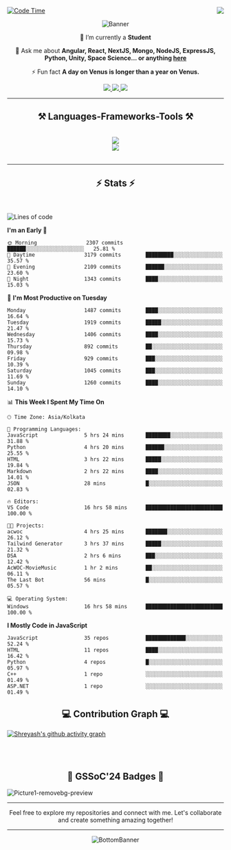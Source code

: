 <div>
 
<img align="right" src="https://visitor-badge.laobi.icu/badge?page_id=shreyash3087.shreyash3087" />

 [![Code Time](https://wakatime.com/badge/user/cd5f70df-e644-46f4-a03b-e1ce78615131.svg)](https://wakatime.com/@cd5f70df-e644-46f4-a03b-e1ce78615131)
 
</div>


<div align="center">
 
![Banner](https://github.com/user-attachments/assets/fe33d289-b057-4d85-ad76-3103802aa9e1)

</div>


<div align="center">
 
 🔭 I’m currently a **Student** 

💬 Ask me about **Angular, React, NextJS, Mongo, NodeJS, ExpressJS, Python, Unity, Space Science... or anything [here](https://github.com/shreyash3087/shreyash3087/issues)**

⚡ Fun fact **A day on Venus is longer than a year on Venus.**

</div>
 
<div align="center"> 
  <a href="mailto:shreyash3087@gmail.com">
    <img src="https://img.shields.io/badge/Gmail-333333?style=for-the-badge&logo=gmail&logoColor=red" />
  </a>
  <a href="https://www.linkedin.com/in/shreyash-srivastava-1a1161280" target="_blank">
    <img src="https://img.shields.io/badge/LinkedIn-0077B5?style=for-the-badge&logo=linkedin&logoColor=white" target="_blank" />
  </a>
  <a href="https://github.com/shreyash3087" target="_blank">
     <img src="https://img.shields.io/badge/Github-FF5722?style=for-the-badge&logo=github&logoColor=white" target="_blank" />
  </a>
</div>
<hr/>
 
<h2 align="center">⚒️ Languages-Frameworks-Tools ⚒️</h2>
<br/>
<div align="center">
    <img src="https://skillicons.dev/icons?i=react,bootstrap,html,css,vscode,github,figma,cpp,vercel,netlify" /><br>
    <img src="https://skillicons.dev/icons?i=tailwind,git,nodejs,python,javascript,typescript,express,firebase,mongodb,nextjs,unity,azure,blender" /><br>
</div>

<br/>
<hr/>

<h2 align="center">⚡ Stats ⚡</h2>

<br>
<div>
 
 
<!--START_SECTION:waka-->
![Lines of code](https://img.shields.io/badge/From%20Hello%20World%20I%27ve%20Written-4.9%20million%20lines%20of%20code-blue)

**I'm an Early 🐤** 

```text
🌞 Morning                2307 commits        ██████░░░░░░░░░░░░░░░░░░░   25.81 % 
🌆 Daytime                3179 commits        █████████░░░░░░░░░░░░░░░░   35.57 % 
🌃 Evening                2109 commits        ██████░░░░░░░░░░░░░░░░░░░   23.60 % 
🌙 Night                  1343 commits        ████░░░░░░░░░░░░░░░░░░░░░   15.03 % 
```
📅 **I'm Most Productive on Tuesday** 

```text
Monday                   1487 commits        ████░░░░░░░░░░░░░░░░░░░░░   16.64 % 
Tuesday                  1919 commits        █████░░░░░░░░░░░░░░░░░░░░   21.47 % 
Wednesday                1406 commits        ████░░░░░░░░░░░░░░░░░░░░░   15.73 % 
Thursday                 892 commits         ██░░░░░░░░░░░░░░░░░░░░░░░   09.98 % 
Friday                   929 commits         ███░░░░░░░░░░░░░░░░░░░░░░   10.39 % 
Saturday                 1045 commits        ███░░░░░░░░░░░░░░░░░░░░░░   11.69 % 
Sunday                   1260 commits        ████░░░░░░░░░░░░░░░░░░░░░   14.10 % 
```


📊 **This Week I Spent My Time On** 

```text
🕑︎ Time Zone: Asia/Kolkata

💬 Programming Languages: 
JavaScript               5 hrs 24 mins       ████████░░░░░░░░░░░░░░░░░   31.88 % 
Python                   4 hrs 20 mins       ██████░░░░░░░░░░░░░░░░░░░   25.55 % 
HTML                     3 hrs 22 mins       █████░░░░░░░░░░░░░░░░░░░░   19.84 % 
Markdown                 2 hrs 22 mins       ████░░░░░░░░░░░░░░░░░░░░░   14.01 % 
JSON                     28 mins             █░░░░░░░░░░░░░░░░░░░░░░░░   02.83 % 

🔥 Editors: 
VS Code                  16 hrs 58 mins      █████████████████████████   100.00 % 

🐱‍💻 Projects: 
acwoc                    4 hrs 25 mins       ███████░░░░░░░░░░░░░░░░░░   26.12 % 
Tailwind Generator       3 hrs 37 mins       █████░░░░░░░░░░░░░░░░░░░░   21.32 % 
DSA                      2 hrs 6 mins        ███░░░░░░░░░░░░░░░░░░░░░░   12.42 % 
AcWOC-MovieMusic         1 hr 2 mins         ██░░░░░░░░░░░░░░░░░░░░░░░   06.11 % 
The Last Bot             56 mins             █░░░░░░░░░░░░░░░░░░░░░░░░   05.57 % 

💻 Operating System: 
Windows                  16 hrs 58 mins      █████████████████████████   100.00 % 
```

**I Mostly Code in JavaScript** 

```text
JavaScript               35 repos            █████████████░░░░░░░░░░░░   52.24 % 
HTML                     11 repos            ████░░░░░░░░░░░░░░░░░░░░░   16.42 % 
Python                   4 repos             █░░░░░░░░░░░░░░░░░░░░░░░░   05.97 % 
C++                      1 repo              ░░░░░░░░░░░░░░░░░░░░░░░░░   01.49 % 
ASP.NET                  1 repo              ░░░░░░░░░░░░░░░░░░░░░░░░░   01.49 % 
```




<!--END_SECTION:waka-->

</div>

<div>
  <div align="center" ><h2 align="center">💻 Contribution Graph 💻</h2></div>
 
  [![Shreyash's github activity graph](https://github-readme-activity-graph.vercel.app/graph?username=shreyash3087&hide_border=true&theme=github)](https://github.com/ashutosh00710/github-readme-activity-graph)
 
</div>

<br/><br/>

<h2 align="center">🔰 GSSoC'24 Badges 🔰</h2>

![Picture1-removebg-preview](https://github.com/user-attachments/assets/4ece96a5-043a-44df-b51b-40738d3603ff)

<div align="center"> 
  <hr/>
  Feel free to explore my repositories and connect with me. Let's collaborate and create something amazing together!
  <hr/>
</div>

<div align="center">
 
![BottomBanner](https://github.com/user-attachments/assets/7afe064f-9b9f-401d-bec1-35c8625bb3dc)

</div>

